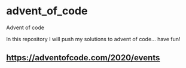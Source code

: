 # advent_of_code
Advent of code

In this repository I will push my solutions to advent of code... have fun!

## https://adventofcode.com/2020/events
